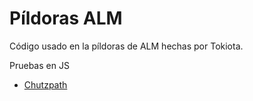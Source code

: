 Píldoras ALM  
===========

Código usado en la píldoras de ALM hechas por Tokiota.

Pruebas en JS
* [Chutzpath](https://github.com/MadeInTokiota/PildorasALM/tree/master/TestAdapter)
